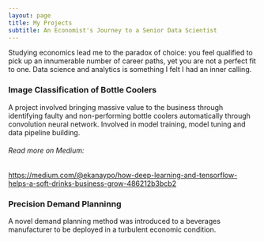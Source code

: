 ```yaml
---
layout: page
title: My Projects
subtitle: An Economist's Journey to a Senior Data Scientist
---
```


Studying economics lead me to the paradox of choice: you feel qualified to pick up an innumerable number of career paths, yet you are not a perfect fit to one. Data science and analytics is something I felt I had an inner calling. 

### Image Classification of Bottle Coolers

A project involved bringing massive value to the business through identifying faulty and non-performing bottle coolers automatically through convolution neural network. Involved in model training, model tuning and data pipeline building. 
###### Read more on Medium:
https://medium.com/@ekanaypo/how-deep-learning-and-tensorflow-helps-a-soft-drinks-business-grow-486212b3bcb2 

### Precision Demand Planninng

A novel demand planning method was introduced to a beverages manufacturer to be deployed in a turbulent economic condition. 
